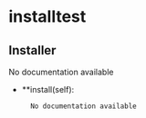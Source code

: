 installtest
==============



Installer
--------------

No documentation available


- **install(self):

		No documentation available
